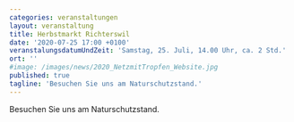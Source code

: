 ```yaml
---
categories: veranstaltungen
layout: veranstaltung
title: Herbstmarkt Richterswil
date: '2020-07-25 17:00 +0100'
veranstalungsdatumUndZeit: 'Samstag, 25. Juli, 14.00 Uhr, ca. 2 Std.'
ort: ''
#image: /images/news/2020_NetzmitTropfen_Website.jpg
published: true
tagline: 'Besuchen Sie uns am Naturschutzstand.'
---
```

Besuchen Sie uns am Naturschutzstand.
